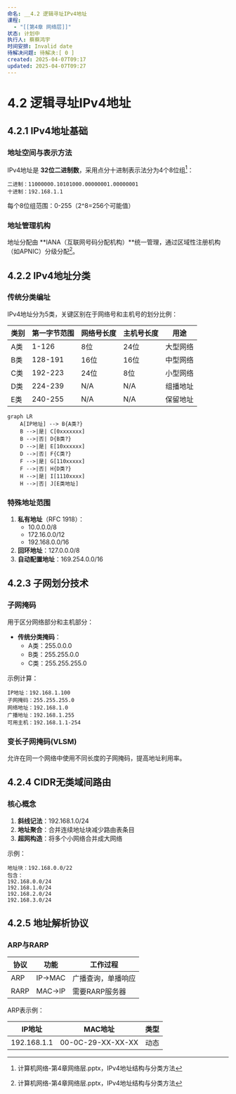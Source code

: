 ```yaml
---
命名: __4.2 逻辑寻址IPv4地址
课程:
  - "[[第4章 网络层]]"
状态: 计划中
执行人: 蔡蔡鸿宇
时间安排: Invalid date
待解决问题: 待解决:[ 0 ]
created: 2025-04-07T09:17
updated: 2025-04-07T09:27
---
```


# 4.2 逻辑寻址IPv4地址

## 4.2.1 IPv4地址基础

### 地址空间与表示方法
IPv4地址是 **32位二进制数**，采用点分十进制表示法分为4个8位组[^1]：
```
二进制：11000000.10101000.00000001.00000001
十进制：192.168.1.1
```
每个8位组范围：0-255（2^8=256个可能值）

### 地址管理机构
地址分配由 **IANA（互联网号码分配机构）**统一管理，通过区域性注册机构（如APNIC）分级分配[^1]。

## 4.2.2 IPv4地址分类

### 传统分类编址
IPv4地址分为5类，关键区别在于网络号和主机号的划分比例：

| 类别 | 第一字节范围 | 网络号长度 | 主机号长度 | 用途 |
|------|--------------|------------|------------|------|
| A类  | 1-126        | 8位        | 24位       | 大型网络 |
| B类  | 128-191      | 16位       | 16位       | 中型网络 |
| C类  | 192-223      | 24位       | 8位        | 小型网络 |
| D类  | 224-239      | N/A        | N/A        | 组播地址 |
| E类  | 240-255      | N/A        | N/A        | 保留地址 |

```mermaid
graph LR
    A[IP地址] --> B{A类?}
    B -->|是| C[0xxxxxxx]
    B -->|否| D{B类?}
    D -->|是| E[10xxxxxx]
    D -->|否| F{C类?}
    F -->|是| G[110xxxxx]
    F -->|否| H{D类?}
    H -->|是| I[1110xxxx]
    H -->|否| J[E类地址]
```

### 特殊地址范围
1. **私有地址**（RFC 1918）：
   - 10.0.0.0/8
   - 172.16.0.0/12
   - 192.168.0.0/16
2. **回环地址**：127.0.0.0/8
3. **自动配置地址**：169.254.0.0/16

## 4.2.3 子网划分技术

### 子网掩码
用于区分网络部分和主机部分：
- **传统分类掩码**：
  - A类：255.0.0.0
  - B类：255.255.0.0
  - C类：255.255.255.0

示例计算：
```
IP地址：192.168.1.100
子网掩码：255.255.255.0
网络地址：192.168.1.0
广播地址：192.168.1.255
可用主机：192.168.1.1-254
```

### 变长子网掩码(VLSM)
允许在同一个网络中使用不同长度的子网掩码，提高地址利用率。

## 4.2.4 CIDR无类域间路由

### 核心概念
1. **斜线记法**：192.168.1.0/24
2. **地址聚合**：合并连续地址块减少路由表条目
3. **超网构造**：将多个小网络合并成大网络

示例：
```
地址块：192.168.0.0/22
包含：
192.168.0.0/24
192.168.1.0/24 
192.168.2.0/24
192.168.3.0/24
```

## 4.2.5 地址解析协议

### ARP与RARP
| 协议   | 功能     | 工作过程      |
| ---- | ------ | --------- |
| ARP  | IP→MAC | 广播查询，单播响应 |
| RARP | MAC→IP | 需要RARP服务器 |

ARP表示例：

| IP地址    | MAC地址         | 类型   |
|-----------|-----------------|--------|
| 192.168.1.1 | 00-0C-29-XX-XX-XX | 动态   |

[^1]: 计算机网络-第4章网络层.pptx，IPv4地址结构与分类方法
[^2]: 计算机网络-第4章网络层.pdf，子网划分与CIDR实现原理